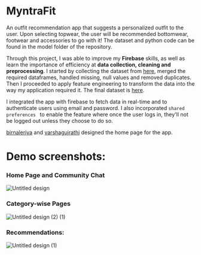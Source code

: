 # MyntraFit

An outfit recommendation app that suggests a personalized outfit to the user. Upon selecting topwear, the user will be recommended bottomwear, footwear and accessories to go with it! The dataset and python code can be found in the model folder of the repository.

Through this project, I was able to improve my **Firebase** skills, as well as learn the importance of efficiency at **data collection, cleaning and preprocessing**. I started by collecting the dataset from [here](https://www.kaggle.com/datasets/paramaggarwal/fashion-product-images-dataset), merged the required dataframes, handled missing, null values and removed duplicates. Then I proceeded to apply feature engineering to transform the data into the way my application required it. The final dataset is [here](https://github.com/gargibendale/MyntraFit/tree/master/model).

I integrated the app with firebase to fetch data in real-time and to authenticate users using email and password. I also incorporated `shared preferences ` to enable the feature where once the user logs in, they'll not be logged out unless they choose to do so.

[birnaleriya](https://github.com/birnaleriya) and [varshagujrathi](https://github.com/VarshaGujrathi) designed the home page for the app. 

#  Demo screenshots:

### Home Page and Community Chat
![Untitled design](https://github.com/user-attachments/assets/a03b8000-da18-4ce2-b6ac-928b071160d3)

### Category-wise Pages
![Untitled design (2) (1)](https://github.com/user-attachments/assets/70aa203b-1b7e-424f-86f6-5f76885499aa)

### Recommendations:
![Untitled design (1)](https://github.com/user-attachments/assets/33873927-e6a3-4a0b-8126-03ce75f3bd65)


